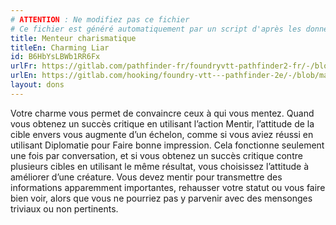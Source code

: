 ```yaml
---
# ATTENTION : Ne modifiez pas ce fichier
# Ce fichier est généré automatiquement par un script d'après les données du module Foundry VTT officiel et de sa traduction
title: Menteur charismatique
titleEn: Charming Liar
id: B6HbYsLBWb1RR6Fx
urlFr: https://gitlab.com/pathfinder-fr/foundryvtt-pathfinder2-fr/-/blob/master/data/feats/B6HbYsLBWb1RR6Fx.htm
urlEn: https://gitlab.com/hooking/foundry-vtt---pathfinder-2e/-/blob/master/packs/data/feats.db/charming-liar.json
layout: dons
---
```

Votre charme vous permet de convaincre ceux à qui vous mentez. Quand vous obtenez un succès critique en utilisant l’action Mentir, l’attitude de la cible envers vous augmente d’un échelon, comme si vous aviez réussi en utilisant Diplomatie pour Faire bonne impression. Cela fonctionne seulement une fois par conversation, et si vous obtenez un succès critique contre plusieurs cibles en utilisant le même résultat, vous choisissez l’attitude à améliorer d’une créature. Vous devez mentir pour transmettre des informations apparemment importantes, rehausser votre statut ou vous faire bien voir, alors que vous ne pourriez pas y parvenir avec des mensonges triviaux ou non pertinents.
